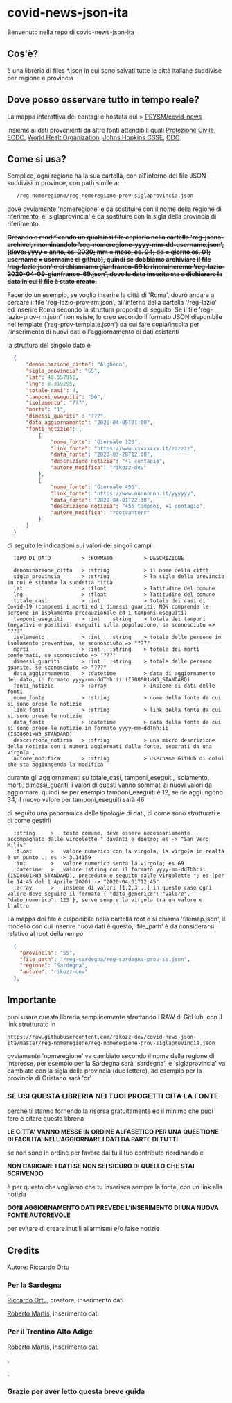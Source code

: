 # covid-news-json-ita

Benvenuto nella repo di covid-news-json-ita

## Cos'è?

è una libreria di files *.json in cui sono salvati tutte le città italiane suddivise per regione e provincia

## Dove posso osservare tutto in tempo reale?

La mappa interattiva dei contagi è hostata qui > [PRYSM/covid-news](https://www.prysmlab.com/covid-news)

insieme ai dati provenienti da altre fonti attendibili quali [Protezione Civile](https://www.protezionecivile.it/attivita-rischi/rischio-sanitario/emergenze/coronavirus),
[ECDC](https://www.ecdc.europa.eu/en/geographical-distribution-2019-ncov-cases), [World Healt Organization](https://www.who.int/emergencies/diseases/novel-coronavirus-2019/situation-reports), 
[Johns Hopkins CSSE](https://systems.jhu.edu/), [CDC](https://www.cdc.gov/coronavirus/2019-ncov/index.html).

## Come si usa?

Semplice, ogni regione ha la sua cartella, con all'interno dei file JSON suddivisi in province, con path simile a:

```bash
   /reg-nomeregione/reg-nomeregione-prov-siglaprovincia.json
```

dove ovviamente 'nomeregione' è da sostituire con il nome della regione di riferimento, e 'siglaprovincia' è da sostituire con la sigla della provincia di riferimento.

__~~Creando o modificando un qualsiasi file copiarlo nella cartella 'reg-jsons-archive', rinominandolo 'reg-nomeregione-yyyy-mm-dd-username.json', (dove: yyyy = anno, es. 2020; mm = mese, es. 04; dd = giorno es. 01; username = username di github), quindi se dobbiamo archiviare il file 'reg-lazio.json' e ci chiamiamo gianfranco-69 lo rinomineremo 'reg-lazio-2020-04-09-gianfranco-69.json', dove la data inserita sta a dichiarare la data in cui il file è stato creato.~~__

Facendo un esempio, se voglio inserire la città di 'Roma', dovrò andare a cercare il file 'reg-lazio-prov-rm.json', all'interno della cartella '/reg-lazio' ed inserire Roma secondo la struttura proposta di seguito.
Se il file 'reg-lazio-prov-rm.json' non esiste, lo creo secondo il formato JSON disponibile nel template ('reg-prov-template.json') da cui fare copia/incolla per l'inserimento di nuovi dati o l'aggiornamento di dati esistenti

la struttura del singolo dato è

```json
  {
      "denominazione_citta": "Alghero",
      "sigla_provincia": "SS",
      "lat": 40.557952,
      "lng": 8.319295,
      "totale_casi": 4,
      "tamponi_eseguiti": "56",
      "isolamento": "???",
      "morti": "1",
      "dimessi_guariti" : "???",
      "data_aggiornamento": "2020-04-05T01:00",
      "fonti_notizie": [
          {
              "nome_fonte": "Giornale 123", 
              "link_fonte": "https://www.xxxxxxxx.it/zzzzzz", 
              "data_fonte": "2020-03-28T12:00", 
              "descrizione_notizia": "+1 contagio",
              "autore_modifica": "rikozz-dev"
          },
          {
              "nome_fonte": "Giornale 456", 
              "link_fonte": "https://www.nnnnnnnn.it/yyyyyy", 
              "data_fonte": "2020-04-01T22:30", 
              "descrizione_notizia": "+56 tamponi, +1 contagio",
              "autore_modifica": "rootvanterr"
          }
      ]
  }
```

di seguito le indicazioni sui valori dei singoli campi

```
  TIPO DI DATO          > :FORMATO          > DESCRIZIONE
  
  denominazione_citta   > :string           > il nome della città
  sigla_provincia       > :string           > la sigla della provincia in cui è situata la suddetta città
  lat                   > :float            > latitudine del comune
  lng                   > :float            > latitudine del comune
  totale_casi           > :int              > totale dei casi di Covid-19 (compresi i morti ed i dimessi guariti, NON comprende le persone in isolamento precauzionale ed i tamponi eseguiti)
  tamponi_eseguiti      > :int | :string    > totale dei tamponi (negativi e positivi) eseguiti sulla popolazione, se sconosciuto => "???"
  isolamento            > :int | :string    > totale delle persone in isolamento preventivo, se sconosciuto => "???"
  morti                 > :int | :string    > totale dei morti confermati, se sconosciuto => "???"
  dimessi_guariti       > :int | :string    > totale delle persone guarite, se sconosciuto => "???"
  data_aggiornamento    > :datetime         > data di aggiornamento del dato, in formato yyyy-mm-ddThh:ii (ISO8601>W3_STANDARD)
  fonti_notizie         > :array            > insieme di dati delle fonti 
  nome_fonte            > :string           > nome della fonte da cui si sono prese le notizie
  link_fonte            > :string           > link della fonte da cui si sono prese le notizie  
  data_fonte            > :datetime         > data della fonte da cui si sono prese le notizie in formato yyyy-mm-ddThh:ii (ISO8601>W3_STANDARD) 
  descrizione_notizia   > :string           > una micro descrizione della notizia con i numeri aggiornati dalla fonte, separati da una virgola ,
  autore_modifica       > :string           > username GitHub di colui che sta aggiungendo la modifica
```

durante gli aggiornamenti su totale_casi, tamponi_eseguiti, isolamento, morti, dimessi_guariti, i valori di questi vanno sommati ai nuovi valori da aggiornare, quindi se per esempio tamponi_eseguiti è 12, se ne aggiungono 34, il nuovo valore per tamponi_eseguiti sarà 46

di seguito una panoramica delle tipologie di dati, di come sono strutturati e di come gestirli

```
  :string     >   testo comune, deve essere necessariamente accompagnato dalle virgolette " davanti e dietro; es -> "San Vero Milis"
  :float      >   valore numerico con la virgola, la virgola in realtà è un punto .; es -> 3.14159
  :int        >   valore numerico senza la virgola; es 69
  :datetime   >   valore :string con il formato yyyy-mm-ddThh:ii (ISO8601>W3_STANDARD), preceduto e seguito dalle virgolette "; es (per le 14:45 del 1 Aprile 2020) -> "2020-04-01T12:45"
  :array      >   insieme di valori [1,2,3,..] in questo caso ogni valore deve seguire il formato { "dato_generico": "valore", "dato_numerico": 123 }, serve sempre la virgola tra un valore e l'altro
```

La mappa dei file è disponibile nella cartella root e si chiama 'filemap.json', il modello con cui inserire nuovi dati è questo, 'file_path' è da considerarsi relativo al root della rempo

```json
  {
    "provincia": "SS",
    "file_path": "/reg-sardegna/reg-sardegna-prov-ss.json",
    "regione": "Sardegna",
    "autore": "rikozz-dev"
  },
```



## Importante

puoi usare questa libreria semplicemente sfruttando i RAW di GitHub, con il link strutturato in

```
https://raw.githubusercontent.com/rikozz-dev/covid-news-json-ita/master/reg-nomeregione/reg-nomeregione-prov-siglaprovincia.json
```

ovviamente 'nomeregione' va cambiato secondo il nome della regione di interesse, per esempio per la Sardegna sarà 'sardegna', e 'siglaprovincia' va cambiato con la sigla della provincia (due lettere), ad esempio per la provincia di Oristano sarà 'or'

### SE USI QUESTA LIBRERIA NEI TUOI PROGETTI CITA LA FONTE

perché ti stanno fornendo la risorsa gratuitamente ed il minimo che puoi fare è citare questa libreria

**LE CITTA' VANNO MESSE IN ORDINE ALFABETICO PER UNA QUESTIONE DI FACILITA' NELL'AGGIORNARE I DATI DA PARTE DI TUTTI**

se non sono in ordine per favore dai tu il tuo contributo riordinandole

**NON CARICARE I DATI SE NON SEI SICURO DI QUELLO CHE STAI SCRIVENDO**

è per questo che vogliamo che tu inserisca sempre la fonte, con un link alla notizia

**OGNI AGGIORNAMENTO DATI PREVEDE L'INSERIMENTO DI UNA NUOVA FONTE AUTOREVOLE**

per evitare di creare inutili allarmismi e/o false notizie

## Credits

Autore: [Riccardo Ortu](https://www.instagram.com/rikozz_)

### Per la Sardegna

[Riccardo Ortu](https://www.instagram.com/rikozz_), creatore, inserimento dati

[Roberto Martis](https://www.instagram.com/rootvanterr), inserimento dati

### Per il Trentino Alto Adige

[Roberto Martis](https://www.instagram.com/rootvanterr), inserimento dati


.

.

### Grazie per aver letto questa breve guida
